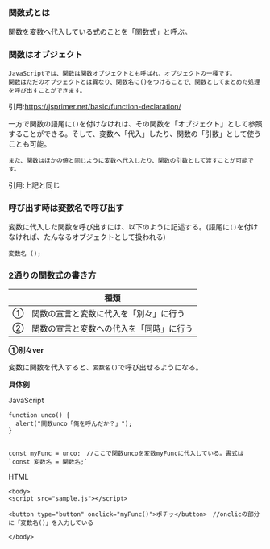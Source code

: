 ### 関数式とは

関数を変数へ代入している式のことを「関数式」と呼ぶ。

### 関数はオブジェクト

```
JavaScriptでは、関数は関数オブジェクトとも呼ばれ、オブジェクトの一種です。
関数はただのオブジェクトとは異なり、関数名に()をつけることで、関数としてまとめた処理を呼び出すことができます。
```
引用:https://jsprimer.net/basic/function-declaration/

一方で関数の語尾に`()`を付けなけれは、その関数を「オブジェクト」として参照することができる。そして、変数へ「代入」したり、関数の「引数」として使うことも可能。

```
また、関数はほかの値と同じように変数へ代入したり、関数の引数として渡すことが可能です。
```
引用:上記と同じ

### 呼び出す時は変数名で呼び出す

変数に代入した関数を呼び出すには、以下のように記述する。(語尾に`()`を付けなければ、たんなるオブジェクトとして扱われる)

```
変数名 ();
```


### 2通りの関数式の書き方

||種類|
|-|-|
|①|関数の宣言と変数に代入を「別々」に行う|
|②|関数の宣言と変数への代入を「同時」に行う|

**①別々ver**

変数に関数を代入すると、`変数名()`で呼び出せるようになる。

**具体例**

JavaScript
```
function unco() {
  alert("関数unco「俺を呼んだか？」");
}


const myFunc = unco;　//ここで関数uncoを変数myFuncに代入している。書式は`const 変数名 = 関数名;`
```

HTML
```
<body>
<script src="sample.js"></script>

<button type="button" onclick="myFunc()">ポチッ</button>　//onclicの部分に「変数名()」を入力している

</body>

```



